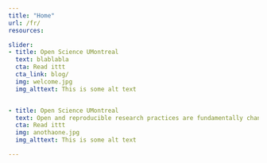 ```yaml
---
title: "Home"
url: /fr/
resources:

slider:
- title: Open Science UMontreal
  text: blablabla
  cta: Read ittt
  cta_link: blog/
  img: welcome.jpg
  img_alttext: This is some alt text


- title: Open Science UMontreal
  text: Open and reproducible research practices are fundamentally changing the way in which researchers work. The Open Science UMontreal initiative is hugely exciting as it provides the next generation of researchers with the knowledge and tools to achieve the highest standards of rigour, reproducibility, and transparency in the research they conduct.’
  cta: Read ittt
  img: anothaone.jpg
  img_alttext: This is some alt text

---
```

